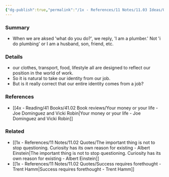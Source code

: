 ```yaml
---
{"dg-publish":true,"permalink":"/1x - References/11 Notes/11.03 Ideas/Our identity should not come from our job/","title":"Our identity should not come from our job","noteIcon":""}
---
```



### Summary
- When we are aksed 'what do you do?', we reply, 'I am a plumber.' Not 'i do plumbing' or I am a husband, son, friend, etc.

### Details
- our clothes, transport, food, lifestyle all are designed to reflect our position in the world of work.
- So it is natural to take our identity from our job. 
- But is it really correct that our entire identity comes from a job?

### References
- [[4x - Reading/41 Books/41.02 Book reviews/Your money or your life - Joe Dominguez and Vicki Robin\|Your money or your life - Joe Dominguez and Vicki Robin]]

### Related
- [[1x - References/11 Notes/11.02 Quotes/The important thing is not to stop questioning. Curiosity has its own reason for existing - Albert Einstein\|The important thing is not to stop questioning. Curiosity has its own reason for existing - Albert Einstein]]
- [[1x - References/11 Notes/11.02 Quotes/Success requires forethought - Trent Hamm\|Success requires forethought - Trent Hamm]]